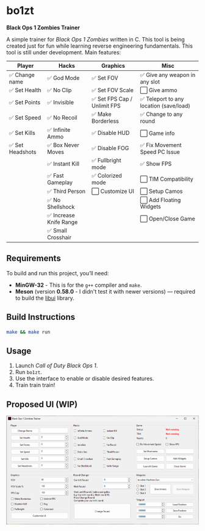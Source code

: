 # bo1zt

**Black Ops 1 Zombies Trainer**

A simple trainer for *Black Ops 1 Zombies* written in C.
This tool is being created just for fun while learning reverse engineering fundamentals. This tool is still under development. Main features:

|    Player       |  Hacks               |  Graphics                 |  Misc                                |
| --------------- | ---------------------- | --------------------------- | -------------------------------------- |
| ✅ Change name   | ✅ God Mode             | ✅ Set FOV                   | ✅ Give any weapon in any slot          |
| ✅ Set Health    | ✅ No Clip              | ✅ Set FOV Scale             | ⬜ Give ammo                            |
| ✅ Set Points    | ✅ Invisible            | ✅ Set FPS Cap / Unlimit FPS | ✅ Teleport to any location (save/load) |
| ✅ Set Speed     | ✅ No Recoil            | ✅ Make Borderless           | ✅ Change to any round                  |
| ✅ Set Kills     | ✅ Infinite Ammo        | ✅ Disable HUD               | ⬜ Game info                            |
| ✅ Set Headshots | ✅ Box Never Moves      | ✅ Disable FOG               | ✅ Fix Movement Speed PC Issue          |
|                 | ✅ Instant Kill         | ✅ Fullbright mode           | ✅ Show FPS                             |
|                 | ✅ Fast Gameplay        | ✅ Colorized mode            | ⬜ TIM Compatibility                    |
|                 | ✅ Third Person         | ⬜ Customize UI              | ⬜ Setup Camos                          |
|                 | ✅ No Shellshock        |                             | ⬜ Add Floating Widgets                 |
|                 | ✅ Increase Knife Range |                             | ⬜ Open/Close Game                      |
|                 | ✅ Small Crosshair      |                             |                                        |

## Requirements

To build and run this project, you’ll need:

* **MinGW-32** - This is for the `g++` compiler and `make`.
* **Meson** (version **0.58.0** - I didn't test it with newer versions) — required to build the [libui]([https://github.com/libui-ng/libui-ng](https://github.com/libui-ng/libui-ng)) library.

## Build Instructions

```bash
make && make run
```

## Usage

1. Launch *Call of Duty Black Ops 1*.
2. Run `bo1zt`.
3. Use the interface to enable or disable desired features.
4. Train train train!

## Proposed UI (WIP)

![TrainerGUI](./doc/trainer.png)
